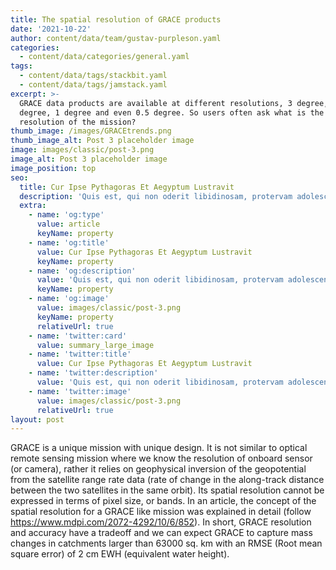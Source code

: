 ```yaml
---
title: The spatial resolution of GRACE products
date: '2021-10-22'
author: content/data/team/gustav-purpleson.yaml
categories:
  - content/data/categories/general.yaml
tags:
  - content/data/tags/stackbit.yaml
  - content/data/tags/jamstack.yaml
excerpt: >-
  GRACE data products are available at different resolutions, 3 degree, 2
  degree, 1 degree and even 0.5 degree. So users often ask what is the spatial
  resolution of the mission?
thumb_image: /images/GRACEtrends.png
thumb_image_alt: Post 3 placeholder image
image: images/classic/post-3.png
image_alt: Post 3 placeholder image
image_position: top
seo:
  title: Cur Ipse Pythagoras Et Aegyptum Lustravit
  description: 'Quis est, qui non oderit libidinosam, protervam adolescentiam'
  extra:
    - name: 'og:type'
      value: article
      keyName: property
    - name: 'og:title'
      value: Cur Ipse Pythagoras Et Aegyptum Lustravit
      keyName: property
    - name: 'og:description'
      value: 'Quis est, qui non oderit libidinosam, protervam adolescentiam'
      keyName: property
    - name: 'og:image'
      value: images/classic/post-3.png
      keyName: property
      relativeUrl: true
    - name: 'twitter:card'
      value: summary_large_image
    - name: 'twitter:title'
      value: Cur Ipse Pythagoras Et Aegyptum Lustravit
    - name: 'twitter:description'
      value: 'Quis est, qui non oderit libidinosam, protervam adolescentiam'
    - name: 'twitter:image'
      value: images/classic/post-3.png
      relativeUrl: true
layout: post
---
```

GRACE is a unique mission with unique design. It is not similar to optical remote sensing mission where we know the resolution of onboard sensor (or camera), rather it relies on geophysical inversion of the geopotential from the satellite range rate data (rate of change in the along-track distance between the two satellites in the same orbit).  Its spatial resolution cannot be expressed in terms of pixel size, or bands. In an article, the concept of the spatial resolution for a GRACE like mission was explained in detail (follow https://www.mdpi.com/2072-4292/10/6/852). In short, GRACE resolution and accuracy have a tradeoff and we can  expect GRACE to capture mass changes in catchments larger than 63000 sq. km with an RMSE (Root mean square error) of 2 cm EWH (equivalent water height).
